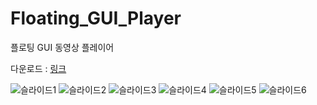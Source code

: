 # Floating_GUI_Player
플로팅 GUI 동영상 플레이어

다운로드 : [링크](https://kumohackr-my.sharepoint.com/:u:/g/personal/imoneleft_kumoh_ac_kr/EZKr1Mqt1HJKg2fyRE5BOFcBB6EpR2a9eEbC3i5m4Cl5tg?e=PbSt5r)

![슬라이드1](https://user-images.githubusercontent.com/40861980/125256252-411c1d00-e337-11eb-8efa-71cf8b2a02c7.PNG)
![슬라이드2](https://user-images.githubusercontent.com/40861980/125256257-41b4b380-e337-11eb-8fd1-70a2fc600115.PNG)
![슬라이드3](https://user-images.githubusercontent.com/40861980/125256263-424d4a00-e337-11eb-8317-96f4a31003d1.PNG)
![슬라이드4](https://user-images.githubusercontent.com/40861980/125256264-42e5e080-e337-11eb-8f0b-3fe235059328.PNG)
![슬라이드5](https://user-images.githubusercontent.com/40861980/125256266-437e7700-e337-11eb-891d-b8053bebd982.PNG)
![슬라이드6](https://user-images.githubusercontent.com/40861980/125256269-44170d80-e337-11eb-8f1d-cfd1b8f2f1e4.PNG)
